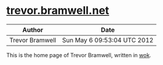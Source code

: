 [trevor.bramwell.net](http://trevor.bramwell.net)
======

| Author          | Date                         |
| --------------- | ---------------------------- |
| Trevor Bramwell | Sun May  6 09:53:04 UTC 2012 |

This is the home page of Trevor Bramwell, written in [wok][].

[wok]: http://wok.mythmon.com

